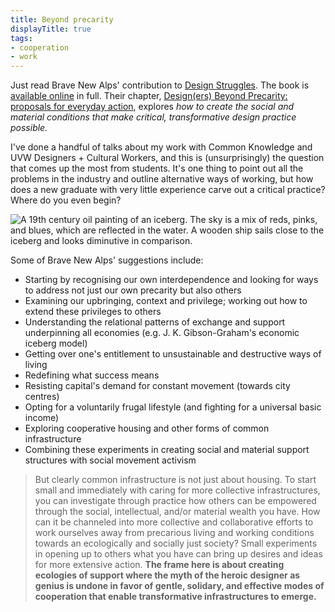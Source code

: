 ```yaml
---
title: Beyond precarity
displayTitle: true
tags: 
- cooperation
- work
---
```


Just read Brave New Alps' contribution to [Design Struggles](https://valiz.nl/en/publications/design-struggles.html). The book is [available online](https://valiz.nl/images/DesignStruggles-DEF_978-94-92095-88-6single-4March21-VALIZ-def.pdf) in full. Their chapter, [Design(ers) Beyond Precarity: proposals for everyday action](https://www.academia.edu/45375124/Design_ers_Beyond_Precarity_proposals_for_everyday_action_2021_), explores *how to create the social and material conditions that make critical, transformative design practice possible.*

I've done a handful of talks about my work with Common Knowledge and UVW Designers + Cultural Workers, and this is (unsurprisingly) the question that comes up the most from students. It's one thing to point out all the problems in the industry and outline alternative ways of working, but how does a new graduate with very little experience carve out a critical practice? Where do you even begin?

![A 19th century oil painting of an iceberg. The sky is a mix of reds, pinks, and blues, which are reflected in the water. A wooden ship sails close to the iceberg and looks diminutive in comparison.](https://d2w9rnfcy7mm78.cloudfront.net/11528851/original_8a0542252b1fe3c6957f72d74f8c2edd.jpg?1617984637?bc=0)

<!-- more -->

Some of Brave New Alps' suggestions include:

- Starting by recognising our own interdependence and looking for ways to address not just our own precarity but also others
- Examining our upbringing, context and privilege; working out how to extend these privileges to others
- Understanding the relational patterns of exchange and support underpinning all economies (e.g. J. K. Gibson-Graham's economic iceberg model)
- Getting over one's entitlement to unsustainable and destructive ways of living
- Redefining what success means
- Resisting capital's demand for constant movement (towards city centres)
- Opting for a voluntarily frugal lifestyle (and fighting for a universal basic income)
- Exploring cooperative housing and other forms of common infrastructure
- Combining these experiments in creating social and material support structures with social movement activism

> But clearly common infrastructure is not just about housing. To start small and immediately with caring for more collective infrastructures, you can investigate through practice how others can be empowered through the social, intellectual, and/or material wealth you have. How can it be channeled into more collective and collaborative efforts to work ourselves away from precarious living and working conditions towards an ecologically and socially just society? Small experiments in opening up to others what you have can bring up desires and ideas for more extensive action. **The frame here is about creating ecologies of support where the myth of the heroic designer as genius is undone in favor of gentle, solidary, and effective modes of cooperation that enable transformative infrastructures to emerge.**